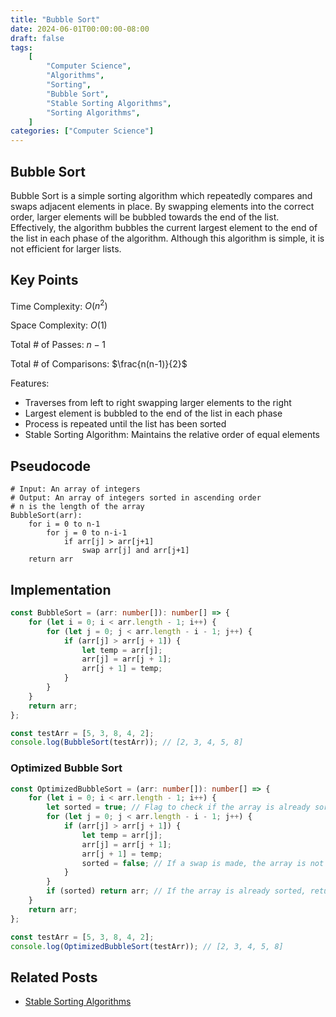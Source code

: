 ```yaml
---
title: "Bubble Sort"
date: 2024-06-01T00:00:00-08:00
draft: false
tags:
    [
        "Computer Science",
        "Algorithms",
        "Sorting",
        "Bubble Sort",
        "Stable Sorting Algorithms",
        "Sorting Algorithms",
    ]
categories: ["Computer Science"]
---
```


## Bubble Sort

Bubble Sort is a simple sorting algorithm which repeatedly compares and swaps adjacent elements in place. By swapping elements into the correct order, larger elements will be bubbled towards the end of the list. Effectively, the algorithm bubbles the current largest element to the end of the list in each phase of the algorithm. Although this algorithm is simple, it is not efficient for larger lists.

## Key Points

<!-- - Time Complexity: O(n^2) -->

Time Complexity: $O({n}^{2})$

<!-- - Space Complexity: O(1) -->

Space Complexity: $O(1)$

<!-- Max Total # of Passes: n-1 -->

Total # of Passes: $n-1$

<!-- Total # of Comparisons: $n*(n-1)/2 -->

Total # of Comparisons: $\frac{n(n-1)}{2}$

Features:

-   Traverses from left to right swapping larger elements to the right
-   Largest element is bubbled to the end of the list in each phase
-   Process is repeated until the list has been sorted
-   Stable Sorting Algorithm: Maintains the relative order of equal elements

## Pseudocode

```
# Input: An array of integers
# Output: An array of integers sorted in ascending order
# n is the length of the array
BubbleSort(arr):
    for i = 0 to n-1
        for j = 0 to n-i-1
            if arr[j] > arr[j+1]
                swap arr[j] and arr[j+1]
    return arr
```

## Implementation

```typescript
const BubbleSort = (arr: number[]): number[] => {
    for (let i = 0; i < arr.length - 1; i++) {
        for (let j = 0; j < arr.length - i - 1; j++) {
            if (arr[j] > arr[j + 1]) {
                let temp = arr[j];
                arr[j] = arr[j + 1];
                arr[j + 1] = temp;
            }
        }
    }
    return arr;
};

const testArr = [5, 3, 8, 4, 2];
console.log(BubbleSort(testArr)); // [2, 3, 4, 5, 8]
```

### Optimized Bubble Sort

```typescript
const OptimizedBubbleSort = (arr: number[]): number[] => {
    for (let i = 0; i < arr.length - 1; i++) {
        let sorted = true; // Flag to check if the array is already sorted
        for (let j = 0; j < arr.length - i - 1; j++) {
            if (arr[j] > arr[j + 1]) {
                let temp = arr[j];
                arr[j] = arr[j + 1];
                arr[j + 1] = temp;
                sorted = false; // If a swap is made, the array is not sorted
            }
        }
        if (sorted) return arr; // If the array is already sorted, return it
    }
    return arr;
};

const testArr = [5, 3, 8, 4, 2];
console.log(OptimizedBubbleSort(testArr)); // [2, 3, 4, 5, 8]
```

## Related Posts

-   [Stable Sorting Algorithms](/notes/posts/stable-sorting-algorithms)

